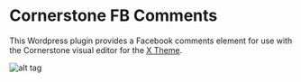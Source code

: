 # Cornerstone FB Comments

This Wordpress plugin provides a Facebook comments element for use with the Cornerstone visual editor for the 
[X Theme](http://themeforest.net/item/x-the-theme/5871901?ref=deanbarrow).

![alt tag](http://i.imgur.com/dqjaQ6U.jpg)